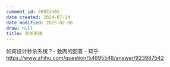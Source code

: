 ```yaml
---
comment_id: 40922a01
date created: 2024-07-14
date modified: 2025-02-06
draw: null
title: 秒杀系统
---
```

如何设计秒杀系统？- 敖丙的回答 - 知乎  
https://www.zhihu.com/question/54895548/answer/923987542
